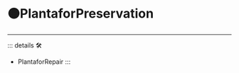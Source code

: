 # 🟠<motor>PlantaforPreservation</motor>

---

<!-- =================================================== -->
<!-- =================================================== -->
<!-- =================================================== -->
<!-- =================================================== -->
<!-- =================================================== -->
::: details 🛠

- PlantaforRepair
:::

